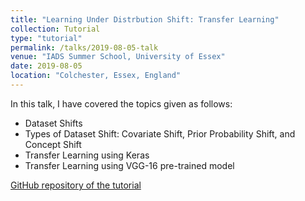 ```yaml
---
title: "Learning Under Distrbution Shift: Transfer Learning"
collection: Tutorial
type: "tutorial"
permalink: /talks/2019-08-05-talk
venue: "IADS Summer School, University of Essex"
date: 2019-08-05
location: "Colchester, Essex, England"
---
```


In this talk, I have covered the topics given as follows:

* Dataset Shifts 
* Types of Dataset Shift: Covariate Shift, Prior Probability Shift, and Concept Shift
* Transfer Learning using Keras
* Transfer Learning using VGG-16 pre-trained model

[GitHub repository of the tutorial](https://github.com/sagihaider/IADS_SC_2019)

